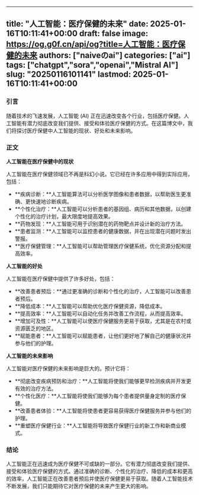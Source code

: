 
---
title: "人工智能：医疗保健的未来"
date: 2025-01-16T10:11:41+00:00
draft: false
image: https://og.g0f.cn/api/og?title=人工智能：医疗保健的未来
authors: ["naiveのai"]
categories: ["ai"]
tags: ["chatgpt","sora","openai","Mistral AI"]
slug: "20250116101141"
lastmod: 2025-01-16T10:11:41+00:00
---
### 引言

随着技术的飞速发展，人工智能 (AI) 正在迅速改变各个行业，包括医疗保健。人工智能有潜力彻底改变我们提供、接受和体验医疗保健的方式。在这篇博文中，我们将探讨医疗保健中人工智能的现状、好处和未来影响。

### 正文

**人工智能在医疗保健中的现状**

人工智能在医疗保健领域已不再是科幻小说。它已经在许多应用中得到实际应用，包括：

- **疾病诊断：**人工智能算法可以分析医学图像和患者数据，以帮助医生更准确、更快速地诊断疾病。
- **个性化治疗：**人工智能可以分析患者的基因组、病历和其他数据，以创建个性化的治疗计划，最大限度地提高效果。
- **药物发现：**人工智能可用于识别潜在的药物靶点并设计新的治疗方法。
- **患者监测：**人工智能可以监控患者的健康数据，并在出现潜在问题时发出警报。
- **医疗保健管理：**人工智能可以帮助管理医疗保健系统，优化资源分配和提高效率。

**人工智能的好处**

人工智能在医疗保健中提供了许多好处，包括：

* **改善患者预后：**通过更准确的诊断和个性化的治疗，人工智能可以改善患者预后。
* **降低成本：**人工智能可以帮助优化医疗保健资源，降低成本。
* **提高效率：**人工智能可以自动化任务并改善工作流程，从而提高效率。
* **增加可及性：**人工智能可以使医疗保健服务更易于获取，尤其是在农村或资源匮乏的地区。
* **赋能患者：**人工智能可以赋能患者，让他们更好地了解自己的健康状况并参与他们的护理。

**人工智能的未来影响**

人工智能对医疗保健的未来影响是巨大的。预计它将：

- **彻底改变疾病预防和治疗：**人工智能将使我们能够更早检测疾病并开发更有效的治疗方法。
- **个性化医疗：**人工智能将使我们能够为每个患者提供量身定制的医疗保健。
- **改善患者体验：**人工智能将使患者更容易获得医疗保健服务并参与他们的护理。
- **重塑医疗保健行业：**人工智能将导致医疗保健行业的新工作和新商业模式。

### 结论

人工智能正在迅速成为医疗保健不可或缺的一部分。它有潜力彻底改变我们提供、接受和体验医疗保健的方式。通过准确的诊断、个性化的治疗、降低的成本和更高的效率，人工智能正在改善患者预后并使医疗保健更易于获取。随着人工智能技术不断发展，我们只能期待它对医疗保健的未来产生更大的影响。